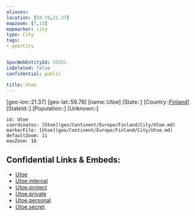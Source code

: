```yaml
---
aliases: 
location: [59.78,21.37]
mapzoom: [7,12] 
mapmarker: city 
type: City
tags:
- geo/City


SpocWebEntityId: 35151
isDeleted: false
confidential: public

title: Utoe
---
```

[geo-lon::21.37]
[geo-lat::59.78]
[name::Utoe]
[State::]
[Country::[Finland](geo/Continent/Europe/Finland.md)]
[StateId::]
[Population::]
[Unknown::]


```leaflet
id: Utoe
coordinates: [Utoe](geo/Continent/Europe/Finland/City/Utoe.md)
markerFile: [Utoe](geo/Continent/Europe/Finland/City/Utoe.md)
defaultZoom: 11 
maxZoom: 18
```


## Confidential Links & Embeds: 
- [Utoe](../../../../../../_public/geo/Continent/Europe/Finland/City/Utoe.md) 
- [Utoe.internal](../../../../../../_internal/geo/Continent/Europe/Finland/City/Utoe.internal.md) 
- [Utoe.protect](../../../../../../_protect/geo/Continent/Europe/Finland/City/Utoe.protect.md) 
- [Utoe.private](../../../../../../_private/geo/Continent/Europe/Finland/City/Utoe.private.md) 
- [Utoe.personal](../../../../../../_personal/geo/Continent/Europe/Finland/City/Utoe.personal.md) 
- [Utoe.secret](../../../../../../_secret/geo/Continent/Europe/Finland/City/Utoe.secret.md) 
